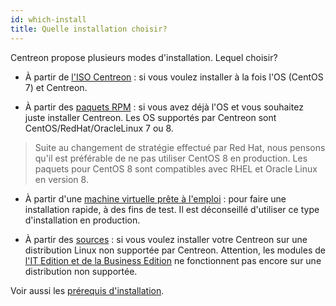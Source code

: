```yaml
---
id: which-install
title: Quelle installation choisir?
---
```


Centreon propose plusieurs modes d'installation. Lequel choisir?

* À partir de [l'ISO Centreon](../installation/installation-of-a-central-server/using-centreon-iso) : si vous voulez installer à la fois l'OS (CentOS 7) et Centreon.

* À partir des [paquets RPM](../installation/installation-of-a-central-server/using-packages) : si vous avez déjà l'OS et
vous souhaitez juste installer Centreon. Les OS supportés par Centreon sont CentOS/RedHat/OracleLinux 7 ou 8.

> Suite au changement de stratégie effectué par Red Hat, nous pensons qu'il est préférable de ne pas utiliser CentOS 8 en production. Les paquets pour CentOS 8 sont compatibles avec RHEL et Oracle Linux en version 8.

* À partir d'une [machine virtuelle prête à l'emploi](../installation/installation-of-a-central-server/using-virtual-machines) : pour faire une installation rapide, à des fins de test. Il est déconseillé d'utiliser ce type d'installation en production.

* À partir des [sources](../installation/installation-of-a-central-server/using-sources) : si vous voulez installer votre Centreon sur une distribution Linux non supportée par Centreon. Attention, les modules de [l'IT Edition et de la Business Edition](https://www.centreon.com/editions/) ne fonctionnent pas encore sur une distribution non supportée.

Voir aussi les [prérequis d'installation](../installation/prerequisites).